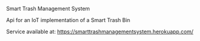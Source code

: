 Smart Trash Management System

Api for an IoT implementation of a Smart Trash Bin

Service available at: https://smarttrashmanagementsystem.herokuapp.com/